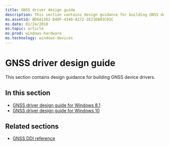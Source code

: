 ```yaml
---
title: GNSS driver design guide
description: This section contains design guidance for building GNSS device drivers.
ms.assetid: BD6A1262-D4DF-4340-A172-2E236B03C03C
ms.date: 01/24/2018
ms.topic: article
ms.prod: windows-hardware
ms.technology: windows-devices
---
```


# GNSS driver design guide


This section contains design guidance for building GNSS device drivers.

## In this section


-   [GNSS driver design guide for Windows 8.1](gnss-driver-design-guide-for-windows-8-1.md)
-   [GNSS driver design guide for Windows 10](gnss-driver-design-guide-for-windows-10.md)


## Related sections


-   [GNSS DDI reference](https://docs.microsoft.com/windows-hardware/drivers/ddi/content/gnssdriver/index)


 




